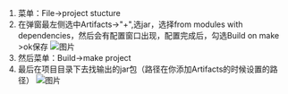 1. 菜单：File->project stucture
2. 在弹窗最左侧选中Artifacts->"+",选jar，选择from modules with dependencies，然后会有配置窗口出现，配置完成后，勾选Build on make >ok保存
 ![图片](https://github.com/johnxue2013/tools/blob/master/images/20141123015121542.png)
3. 然后菜单：Build->make project
4. 最后在项目目录下去找输出的jar包（路径在你添加Artifacts的时候设置的路径）
![图片](https://github.com/johnxue2013/tools/blob/master/images/20141123015216968.png)
